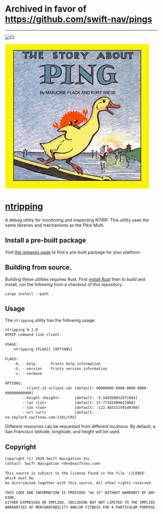 # Archived in favor of https://github.com/swift-nav/pings

---

![CI](https://github.com/swift-nav/ntripping/workflows/CI/badge.svg)

[![pings-rs][pings-rs-img]][ntripping]

# [ntripping][ntripping]

A debug utility for monitoring and inspecting NTRIP. This utility uses the same
libraries and mechanisms as the Piksi Multi.

## Install a pre-built package

Visit [the releases page](https://github.com/swift-nav/ntripping/releases) to
find a pre-built package for your platform.

## Building from source.

Building these utilities requires Rust.  First [install
Rust](https://rustup.rs/) then to build and install, run the following from a
checkout of this repository:

```
cargo install --path .
```

## Usage

The `ntripping` utility has the following usage:

    ntripping 0.1.0
    NTRIP command line client.

    USAGE:
        ntripping [FLAGS] [OPTIONS]

    FLAGS:
        -h, --help       Prints help information
        -V, --version    Prints version information
        -v, --verbose

    OPTIONS:
            --client-id <client-id> [default: 00000000-0000-0000-0000-000000000000]
            --height <height>       [default: -5.549358852471994]
            --lat <lat>             [default: 37.77101999622968]
            --lon <lon>             [default: -122.40315159140708]
            --url <url>             [default: na.skylark.swiftnav.com:2101/CRS]

Different resources can be requested from different locations. By default, a San
Francisco latitude, longitude, and height will be used.

## Copyright

```
Copyright (C) 2020 Swift Navigation Inc.
Contact: Swift Navigation <dev@swiftnav.com>

This source is subject to the license found in the file 'LICENSE' which must be
be distributed together with this source. All other rights reserved.

THIS CODE AND INFORMATION IS PROVIDED "AS IS" WITHOUT WARRANTY OF ANY KIND,
EITHER EXPRESSED OR IMPLIED, INCLUDING BUT NOT LIMITED TO THE IMPLIED
WARRANTIES OF MERCHANTABILITY AND/OR FITNESS FOR A PARTICULAR PURPOSE.
```

[ntripping]: https://github.com/swift-nav/ntripping
[pings-rs-img]: ./img/pings-rs.png
